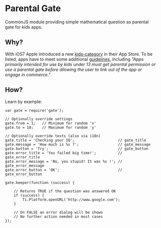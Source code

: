 # Parental Gate
CommonJS module providing simple mathematical question as parental gate for kids apps.

## Why?
With iOS7 Apple introduced a new [kids-category](https://itunes.apple.com/WebObjects/MZStore.woa/wa/viewGrouping?cc=us&id=136474) in their App Store. To be listed, apps have to meet some additional [guidelines](https://developer.apple.com/appstore/resources/approval/guidelines.html), including *"Apps primarily intended for use by kids under 13 must get parental permission or use a parental gate before allowing the user to link out of the app or engage in commerce."*

## How?
Learn by example:

```
var gate = require('gate');

// Optionally override settings
gate.from = 1;   // Minimum for random 'x'
gate.to = 10;    // Maximum for random 'y'

// Optionally override texts (also via i18n)
gate.title = 'Checking your IQ';                    // gate_title
gate.message = 'How much is %s ?';                  // gate_message
gate.button = 'Try';                                // gate_button
gate.error_title = 'You failed big time!';          // gate_error_title
gate.error_message = 'No, you stupid! It was %s !'; // gate_error_message
gate.error_button = 'OK';                           // gate_error_button

gate.keeper(function (success) {

    // Returns TRUE if the question was answered OK
    if (success) {
        Ti.Platform.openURL('http://www.google.com');
    }
    
    // On FALSE an error dialog will be shown
    // No further action needed in most cases
});
```